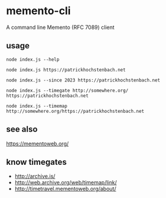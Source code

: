 # memento-cli

A command line Memento (RFC 7089) client

## usage

```
node index.js --help

node index.js https://patrickhochstenbach.net

node index.js --since 2023 https://patrickhochstenbach.net

node index.js --timegate http://somewhere.org/ https://patrickhochstenbach.net

node index.js --timemap http://somewhere.org/https://patrickhochstenbach.net
```

## see also

https://mementoweb.org/

## know timegates

-  http://archive.is/
-  http://web.archive.org/web/timemap/link/
-  http://timetravel.mementoweb.org/about/